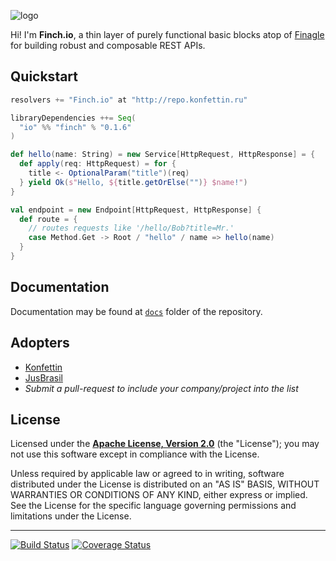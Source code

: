 ![logo](https://raw.github.com/finagle/finch/master/finch-logo.png) 

Hi! I'm **Finch.io**, a thin layer of purely functional basic blocks atop of  [Finagle](http://twitter.github.io/finagle) for building robust and composable REST APIs.

Quickstart
----------

```scala
resolvers += "Finch.io" at "http://repo.konfettin.ru"

libraryDependencies ++= Seq(
  "io" %% "finch" % "0.1.6"
)
```

```scala
def hello(name: String) = new Service[HttpRequest, HttpResponse] = {
  def apply(req: HttpRequest) = for {
    title <- OptionalParam("title")(req)
  } yield Ok(s"Hello, ${title.getOrElse("")} $name!")
}

val endpoint = new Endpoint[HttpRequest, HttpResponse] {
  def route = {
    // routes requests like '/hello/Bob?title=Mr.'
    case Method.Get -> Root / "hello" / name => hello(name)
  }
}
```

Documentation
-------------
Documentation may be found at [`docs`](docs/index.md) folder of the repository.

Adopters
--------
* [Konfettin](http://konfettin.ru)
* [JusBrasil](http://www.jusbrasil.com.br/)
* *Submit a pull-request to include your company/project into the list*

License
-------

Licensed under the **[Apache License, Version 2.0](http://www.apache.org/licenses/LICENSE-2.0)** (the "License");
you may not use this software except in compliance with the License.

Unless required by applicable law or agreed to in writing, software
distributed under the License is distributed on an "AS IS" BASIS,
WITHOUT WARRANTIES OR CONDITIONS OF ANY KIND, either express or implied.
See the License for the specific language governing permissions and
limitations under the License.

----
[![Build Status](https://secure.travis-ci.org/finagle/finch.png)](http://travis-ci.org/finagle/finch)
[![Coverage Status](https://coveralls.io/repos/finagle/finch/badge.png)](https://coveralls.io/r/finagle/finch)
